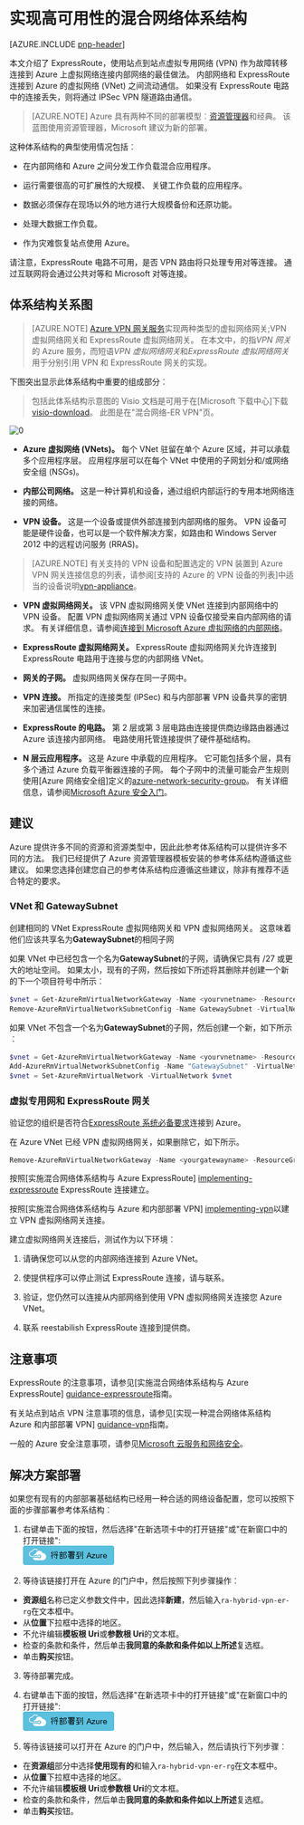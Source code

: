 <properties
   pageTitle="实现高可用性的混合网络体系结构 |Microsoft Azure"
   description="如何实现跨越 Azure 的虚拟网络，并通过 ExpressRoute 使用 VPN 网关故障转移连接内部网络的安全站点到站点网络体系结构。"
   services="guidance,virtual-network,vpn-gateway,expressroute"
   documentationCenter="na"
   authors="telmosampaio"
   manager="christb"
   editor=""
   tags="azure-resource-manager"/>

<tags
   ms.service="guidance"
   ms.devlang="na"
   ms.topic="article"
   ms.tgt_pltfrm="na"
   ms.workload="na"
   ms.date="10/24/2016"
   ms.author="telmos"/>

# <a name="implementing-a-highly-available-hybrid-network-architecture"></a>实现高可用性的混合网络体系结构

[AZURE.INCLUDE [pnp-header](../../includes/guidance-pnp-header-include.md)]

本文介绍了 ExpressRoute，使用站点到站点虚拟专用网络 (VPN) 作为故障转移连接到 Azure 上虚拟网络连接内部网络的最佳做法。 内部网络和 ExpressRoute 连接到 Azure 的虚拟网络 (VNet) 之间流动通信。  如果没有 ExpressRoute 电路中的连接丢失，则将通过 IPSec VPN 隧道路由通信。

> [AZURE.NOTE] Azure 具有两种不同的部署模型︰[资源管理器][resource-manager-overview]和经典。 该蓝图使用资源管理器，Microsoft 建议为新的部署。

这种体系结构的典型使用情况包括︰

- 在内部网络和 Azure 之间分发工作负载混合应用程序。

- 运行需要很高的可扩展性的大规模、 关键工作负载的应用程序。

- 数据必须保存在现场以外的地方进行大规模备份和还原功能。

- 处理大数据工作负载。

- 作为灾难恢复站点使用 Azure。

请注意，ExpressRoute 电路不可用，是否 VPN 路由将只处理专用对等连接。 通过互联网将会通过公共对等和 Microsoft 对等连接。

## <a name="architecture-diagram"></a>体系结构关系图

>[AZURE.NOTE] [Azure VPN 网关服务][azure-vpn-gateway]实现两种类型的虚拟网络网关;VPN 虚拟网络网关和 ExpressRoute 虚拟网络网关。 在本文中，的指*VPN 网关*的 Azure 服务，而短语*VPN 虚拟网络网关*和*ExpressRoute 虚拟网络网关*用于分别引用 VPN 和 ExpressRoute 网关的实现。

下图突出显示此体系结构中重要的组成部分︰

> 包括此体系结构示意图的 Visio 文档是可用于在[Microsoft 下载中心]下载[visio-download]。 此图是在"混合网络-ER VPN"页。

![[0]][0]

- **Azure 虚拟网络 (VNets)。** 每个 VNet 驻留在单个 Azure 区域，并可以承载多个应用程序层。 应用程序层可以在每个 VNet 中使用的子网划分和/或网络安全组 (NSGs)。

- **内部公司网络。** 这是一种计算机和设备，通过组织内部运行的专用本地网络连接的网络。

- **VPN 设备。** 这是一个设备或提供外部连接到内部网络的服务。 VPN 设备可能是硬件设备，也可以是一个软件解决方案，如路由和 Windows Server 2012 中的远程访问服务 (RRAS)。

> [AZURE.NOTE] 有关支持的 VPN 设备和配置选定的 VPN 装置到 Azure VPN 网关连接信息的列表，请参阅[支持的 Azure 的 VPN 设备的列表]中适当的设备说明[vpn-appliance]。

- **VPN 虚拟网络网关。** 该 VPN 虚拟网络网关使 VNet 连接到内部网络中的 VPN 设备。 配置 VPN 虚拟网络网关通过 VPN 设备仅接受来自内部网络的请求。 有关详细信息，请参阅[连接到 Microsoft Azure 虚拟网络的内部网络][connect-to-an-Azure-vnet]。

- **ExpressRoute 虚拟网络网关。** ExpressRoute 虚拟网络网关允许连接到 ExpressRoute 电路用于连接与您的内部网络 VNet。

- **网关的子网。** 虚拟网络网关保存在同一子网中。

- **VPN 连接。** 所指定的连接类型 (IPSec) 和与内部部署 VPN 设备共享的密钥来加密通信属性的连接。

- **ExpressRoute 的电路。** 第 2 层或第 3 层电路由连接提供商边缘路由器通过 Azure 该连接内部网络。 电路使用托管连接提供了硬件基础结构。

- **N 层云应用程序。** 这是 Azure 中承载的应用程序。 它可能包括多个层，具有多个通过 Azure 负载平衡器连接的子网。 每个子网中的流量可能会产生规则使用[Azure 网络安全组]定义的[azure-network-security-group](NSGs)。 有关详细信息，请参阅[Microsoft Azure 安全入门][getting-started-with-azure-security]。

## <a name="recommendations"></a>建议

Azure 提供许多不同的资源和资源类型中，因此此参考体系结构可以提供许多不同的方法。 我们已经提供了 Azure 资源管理器模板安装的参考体系结构遵循这些建议。 如果您选择创建您自己的参考体系结构应遵循这些建议，除非有推荐不适合特定的要求。

### <a name="vnet-and-gatewaysubnet"></a>VNet 和 GatewaySubnet

创建相同的 VNet ExpressRoute 虚拟网络网关和 VPN 虚拟网络网关。 这意味着他们应该共享名为**GatewaySubnet**的相同子网

如果 VNet 中已经包含一个名为**GatewaySubnet**的子网，请确保它具有 /27 或更大的地址空间。 如果太小，现有的子网，然后按如下所述将其删除并创建一个新的下一个项目符号中所示︰

```powershell
$vnet = Get-AzureRmVirtualNetworkGateway -Name <yourvnetname> -ResourceGroupName <yourresourcegroup>
Remove-AzureRmVirtualNetworkSubnetConfig -Name GatewaySubnet -VirtualNetwork $vnet
```

如果 VNet 不包含一个名为**GatewaySubnet**的子网，然后创建一个新，如下所示︰

```powershell
$vnet = Get-AzureRmVirtualNetworkGateway -Name <yourvnetname> -ResourceGroupName <yourresourcegroup>
Add-AzureRmVirtualNetworkSubnetConfig -Name "GatewaySubnet" -VirtualNetwork $vnet -AddressPrefix "10.200.255.224/27"
$vnet = Set-AzureRmVirtualNetwork -VirtualNetwork $vnet
```

### <a name="vpn-and-expressroute-gateways"></a>虚拟专用网和 ExpressRoute 网关

验证您的组织是否符合[ExpressRoute 系统必备要求][expressroute-prereq]连接到 Azure。

在 Azure VNet 已经 VPN 虚拟网络网关，如果删除它，如下所示。

```powershell
Remove-AzureRmVirtualNetworkGateway -Name <yourgatewayname> -ResourceGroupName <yourresourcegroup>
```

按照[实施混合网络体系结构与 Azure ExpressRoute] [ implementing-expressroute] ExpressRoute 连接建立。

按照[实施混合网络体系结构与 Azure 和内部部署 VPN] [implementing-vpn]以建立 VPN 虚拟网络网关连接。

建立虚拟网络网关连接后，测试作为以下环境︰

1. 请确保您可以从您的内部网络连接到 Azure VNet。

2. 使提供程序可以停止测试 ExpressRoute 连接，请与联系。

3. 验证，您仍然可以连接从内部网络到使用 VPN 虚拟网络网关连接您 Azure VNet。

4. 联系 reestabilish ExpressRoute 连接到提供商。

## <a name="considerations"></a>注意事项

ExpressRoute 的注意事项，请参见[实施混合网络体系结构与 Azure ExpressRoute] [guidance-expressroute]指南。

有关站点到站点 VPN 注意事项的信息，请参见[实现一种混合网络体系结构 Azure 和内部部署 VPN] [guidance-vpn]指南。

一般的 Azure 安全注意事项，请参见[Microsoft 云服务和网络安全][best-practices-security]。

## <a name="solution-deployment"></a>解决方案部署

如果您有现有的内部部署基础结构已经用一种合适的网络设备配置，您可以按照下面的步骤部署参考体系结构︰

1. 右键单击下面的按钮，然后选择"在新选项卡中的打开链接"或"在新窗口中的打开链接":  
[![将部署到 Azure](./media/blueprints/deploybutton.png)](https://portal.azure.com/#create/Microsoft.Template/uri/https%3A%2F%2Fraw.githubusercontent.com%2Fmspnp%2Freference-architectures%2Fmaster%2Fguidance-hybrid-network-vpn-er%2Fazuredeploy.json)

2. 等待该链接打开在 Azure 的门户中，然后按照下列步骤操作︰ 
  - **资源组**名称已定义参数文件中，因此选择**新建**，然后输入`ra-hybrid-vpn-er-rg`在文本框中。
  - 从**位置**下拉框中选择的地区。
  - 不允许编辑**模板根 Uri**或**参数根 Uri**的文本框。
  - 检查的条款和条件，然后单击**我同意的条款和条件如以上所述**复选框。
  - 单击**购买**按钮。

3. 等待部署完成。

4. 右键单击下面的按钮，然后选择"在新选项卡中的打开链接"或"在新窗口中的打开链接":  
[![将部署到 Azure](./media/blueprints/deploybutton.png)](https://portal.azure.com/#create/Microsoft.Template/uri/https%3A%2F%2Fraw.githubusercontent.com%2Fmspnp%2Freference-architectures%2Fmaster%2Fguidance-hybrid-network-vpn-er%2Fazuredeploy-expressRouteCircuit.json)

5. 等待该链接可以打开在 Azure 的门户中，然后输入，然后请执行下列步骤︰ 
  - 在**资源组**部分中选择**使用现有的**和输入`ra-hybrid-vpn-er-rg`在文本框中。
  - 从**位置**下拉框中选择的地区。
  - 不允许编辑**模板根 Uri**或**参数根 Uri**的文本框。
  - 检查的条款和条件，然后单击**我同意的条款和条件如以上所述**复选框。
  - 单击**购买**按钮。

<!-- links -->

[resource-manager-overview]: ../azure-resource-manager/resource-group-overview.md
[vpn-appliance]: ../vpn-gateway/vpn-gateway-about-vpn-devices.md
[azure-vpn-gateway]: ../vpn-gateway/vpn-gateway-about-vpngateways.md
[connect-to-an-Azure-vnet]: https://technet.microsoft.com/library/dn786406.aspx
[azure-network-security-group]: ../virtual-network/virtual-networks-nsg.md
[getting-started-with-azure-security]: ./../security/azure-security-getting-started.md
[expressroute-prereq]: ../expressroute/expressroute-prerequisites.md
[implementing-expressroute]: ./guidance-hybrid-network-expressroute.md#implementing-this-architecture
[implementing-vpn]: ./guidance-hybrid-network-vpn.md#implementing-this-architecture
[guidance-expressroute]: ./guidance-hybrid-network-expressroute.md
[guidance-vpn]: ./guidance-hybrid-network-vpn.md
[best-practices-security]: ../best-practices-network-security.md
[solution-script]: https://github.com/mspnp/reference-architectures/tree/master/guidance-hybrid-network-vpn-er/Deploy-ReferenceArchitecture.ps1
[solution-script-bash]: https://github.com/mspnp/reference-architectures/tree/master/guidance-hybrid-network-vpn-er/deploy-reference-architecture.sh
[vnet-parameters]: https://github.com/mspnp/reference-architectures/tree/master/guidance-hybrid-network-vpn-er/parameters/virtualNetwork.parameters.json
[virtualnetworkgateway-vpn-parameters]: https://github.com/mspnp/reference-architectures/tree/master/guidance-hybrid-network-vpn-er/parameters/virtualNetworkGateway-vpn.parameters.json
[virtualnetworkgateway-expressroute-parameters]: https://github.com/mspnp/reference-architectures/tree/master/guidance-hybrid-network-vpn-er/parameters/virtualNetworkGateway-expressRoute.parameters.json
[er-circuit-parameters]: https://github.com/mspnp/reference-architectures/tree/master/guidance-hybrid-network-vpn-er/parameters/expressRouteCircuit.parameters.json
[azure-powershell-download]: https://azure.microsoft.com/documentation/articles/powershell-install-configure/
[naming conventions]: ./guidance-naming-conventions.md
[azure-cli]: https://azure.microsoft.com/documentation/articles/xplat-cli-install/
[visio-download]: http://download.microsoft.com/download/1/5/6/1569703C-0A82-4A9C-8334-F13D0DF2F472/RAs.vsdx
[0]: ./media/blueprints/hybrid-network-expressroute-vpn-failover.png "使用 ExpressRoute 和 VPN 网关的高可用混合网络体系结构的体系结构"
[ARM-Templates]: https://azure.microsoft.com/documentation/articles/resource-group-authoring-templates/
